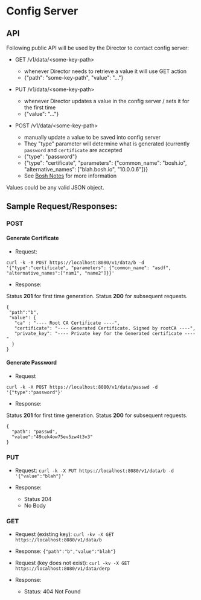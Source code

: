 # Config Server


## API

Following public API will be used by the Director to contact config server:

- GET /v1/data/&lt;some-key-path>
  - whenever Director needs to retrieve a value it will use GET action
  - {"path": "some-key-path", "value": "..."}

- PUT /v1/data/&lt;some-key-path>
  - whenever Director updates a value in the config server / sets it for the first time
  - {"value": "..."}

- POST /v1/data/&lt;some-key-path>
  - manually update a value to be saved into config server
  - They "type" parameter will determine what is generated (currently `password` and `certificate` are accepted
  - {"type": "password"}
  - {"type": "certificate", "parameters": {"common_name": "bosh.io", "alternative_names": ["blah.bosh.io", "10.0.0.6"]}}
  - See [Bosh Notes](https://github.com/cloudfoundry/bosh-notes/blob/master/config-server.md) for more information

Values could be any valid JSON object.

## Sample Request/Responses:
### POST

#### Generate Certificate

- Request:

```
curl -k -X POST https://localhost:8080/v1/data/b -d '{"type":"certificate", "parameters": {"common_name": "asdf", "alternative_names":["nam1", "name2"]}}'
```

- Response:

Status **201** for first time generation.
Status **200** for subsequent requests.

```
{
 "path":"b",
 "value": {
   "ca" : "---- Root CA Certificate ----",
   "certificate": "---- Generated Certificate. Signed by rootCA ----",
   "private_key": "---- Private key for the Generated certificate ----"
  }
}
```



#### Generate Password

- Request

```
curl -k -X POST https://localhost:8080/v1/data/passwd -d '{"type":"password"}'
```

- Response:

Status **201** for first time generation.
Status **200** for subsequent requests.

```
{
  "path": "passwd",
  "value":"49cek4ow75ev5zw4t3v3"
}
```


### PUT
- Request:
```curl -k -X PUT https://localhost:8080/v1/data/b -d '{"value":"blah"}'```

- Response:
  - Status 204
  - No Body

### GET
- Request (existing key):
```curl -kv -X GET https://localhost:8080/v1/data/b```

- Response:
```{"path":"b","value":"blah"}```

- Request (key does not exist):
```curl -kv -X GET https://localhost:8080/v1/data/derp```

- Response:
  - Status: 404 Not Found

